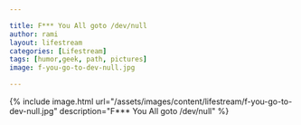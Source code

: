 ```yaml
---

title: F*** You All goto /dev/null
author: rami
layout: lifestream
categories: [Lifestream]
tags: [humor,geek, path, pictures]
image: f-you-go-to-dev-null.jpg

---
```


{% include image.html url="/assets/images/content/lifestream/f-you-go-to-dev-null.jpg" description="F*** You All goto /dev/null" %}
